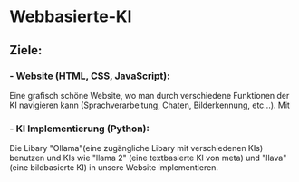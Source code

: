 # Webbasierte-KI 

## __Ziele:__

### - Website (HTML, CSS, JavaScript):
Eine grafisch schöne Website, wo man durch verschiedene Funktionen der KI navigieren kann (Sprachverarbeitung, Chaten, Bilderkennung, etc...). Mit 

### - KI Implementierung (Python):
Die Libary "Ollama"(eine zugängliche Libary mit verschiedenen KIs) benutzen und KIs wie "llama 2" (eine textbasierte KI von meta) und "llava" (eine bildbasierte KI) in unsere Website implementieren.
